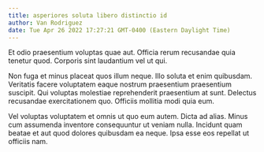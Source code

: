 ```yaml
---
title: asperiores soluta libero distinctio id
author: Van Rodriguez
date: Tue Apr 26 2022 17:27:21 GMT-0400 (Eastern Daylight Time)
---
```

Et odio praesentium voluptas quae aut. Officia rerum recusandae quia tenetur quod. Corporis sint laudantium vel ut qui.

 Non fuga et minus placeat quos illum neque. Illo soluta et enim quibusdam. Veritatis facere voluptatem eaque nostrum praesentium praesentium suscipit. Qui voluptas molestiae reprehenderit praesentium at sunt. Delectus recusandae exercitationem quo. Officiis mollitia modi quia eum.

 Vel voluptas voluptatem et omnis ut quo eum autem. Dicta ad alias. Minus cum assumenda inventore consequuntur ut veniam nulla. Incidunt quam beatae et aut quod dolores quibusdam ea neque. Ipsa esse eos repellat ut officiis nam.